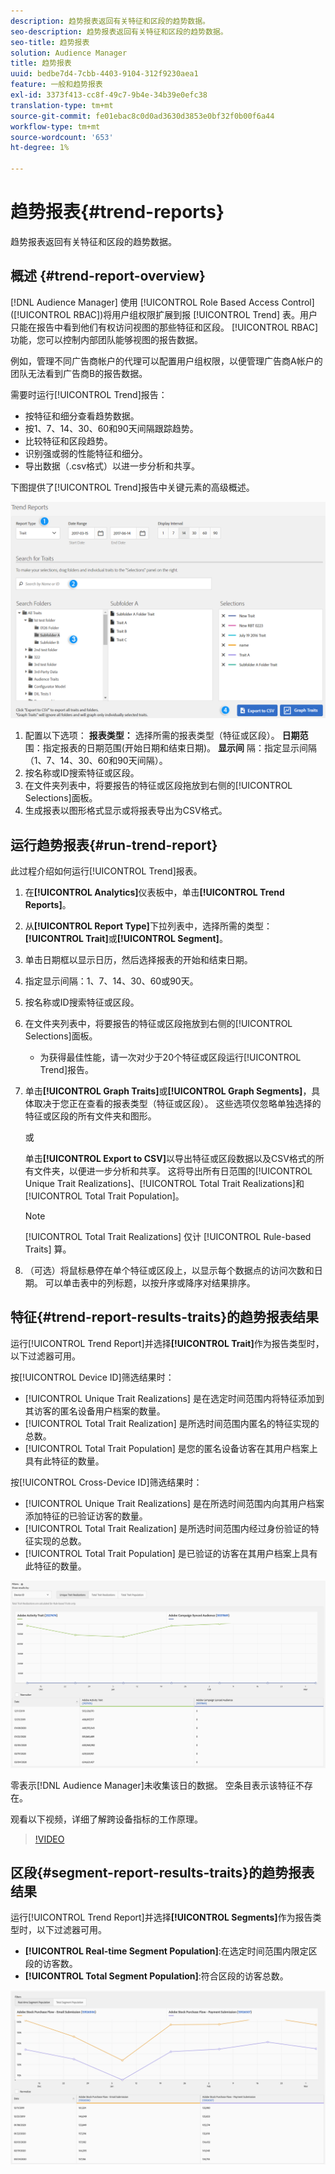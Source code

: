 ```yaml
---
description: 趋势报表返回有关特征和区段的趋势数据。
seo-description: 趋势报表返回有关特征和区段的趋势数据。
seo-title: 趋势报表
solution: Audience Manager
title: 趋势报表
uuid: bedbe7d4-7cbb-4403-9104-312f9230aea1
feature: 一般和趋势报表
exl-id: 3373f413-cc8f-49c7-9b4e-34b39e0efc38
translation-type: tm+mt
source-git-commit: fe01ebac8c0d0ad3630d3853e0bf32f0b00f6a44
workflow-type: tm+mt
source-wordcount: '653'
ht-degree: 1%

---
```


# 趋势报表{#trend-reports}

趋势报表返回有关特征和区段的趋势数据。

## 概述 {#trend-report-overview}

<!-- 

c_trend_reports.xml

 -->

[!DNL Audience Manager] 使用 [!UICONTROL Role Based Access Control] ([!UICONTROL RBAC])将用户组权限扩展到报 [!UICONTROL Trend] 表。用户只能在报告中看到他们有权访问视图的那些特征和区段。 [!UICONTROL RBAC] 功能，您可以控制内部团队能够视图的报告数据。

例如，管理不同广告商帐户的代理可以配置用户组权限，以便管理广告商A帐户的团队无法看到广告商B的报告数据。

需要时运行[!UICONTROL Trend]报告：

* 按特征和细分查看趋势数据。
* 按1、7、14、30、60和90天间隔跟踪趋势。
* 比较特征和区段趋势。
* 识别强或弱的性能特征和细分。
* 导出数据（.csv格式）以进一步分析和共享。

下图提供了[!UICONTROL Trend]报告中关键元素的高级概述。

![](assets/trend_reports.png)

1. 配置以下选项：
   **报表类型：** 选择所需的报表类型（特征或区段）。
   **日期范** 围：指定报表的日期范围(开始日期和结束日期)。
   **显示间** 隔：指定显示间隔（1、7、14、30、60和90天间隔）。
1. 按名称或ID搜索特征或区段。
1. 在文件夹列表中，将要报告的特征或区段拖放到右侧的[!UICONTROL Selections]面板。
1. 生成报表以图形格式显示或将报表导出为CSV格式。

## 运行趋势报表{#run-trend-report}

此过程介绍如何运行[!UICONTROL Trend]报表。

<!-- 

t_working_with_trend_reports.xml

 -->

1. 在&#x200B;**[!UICONTROL Analytics]**&#x200B;仪表板中，单击&#x200B;**[!UICONTROL Trend Reports]**。
1. 从&#x200B;**[!UICONTROL Report Type]**&#x200B;下拉列表中，选择所需的类型：**[!UICONTROL Trait]**&#x200B;或&#x200B;**[!UICONTROL Segment]**。
1. 单击日期框以显示日历，然后选择报表的开始和结束日期。
1. 指定显示间隔：1、7、14、30、60或90天。
1. 按名称或ID搜索特征或区段。
1. 在文件夹列表中，将要报告的特征或区段拖放到右侧的[!UICONTROL Selections]面板。
   * 为获得最佳性能，请一次对少于20个特征或区段运行[!UICONTROL Trend]报告。
1. 单击&#x200B;**[!UICONTROL Graph Traits]**&#x200B;或&#x200B;**[!UICONTROL Graph Segments]**，具体取决于您正在查看的报表类型（特征或区段）。 这些选项仅忽略单独选择的特征或区段的所有文件夹和图形。

   或

   单击&#x200B;**[!UICONTROL Export to CSV]**&#x200B;以导出特征或区段数据以及CSV格式的所有文件夹，以便进一步分析和共享。 这将导出所有日范围的[!UICONTROL Unique Trait Realizations]、[!UICONTROL Total Trait Realizations]和[!UICONTROL Total Trait Population]。

   >[!NOTE]
   >
   >[!UICONTROL Total Trait Realizations] 仅计 [!UICONTROL Rule-based Traits] 算。

1. （可选）将鼠标悬停在单个特征或区段上，以显示每个数据点的访问次数和日期。 可以单击表中的列标题，以按升序或降序对结果排序。

## 特征{#trend-report-results-traits}的趋势报表结果

运行[!UICONTROL Trend Report]并选择&#x200B;**[!UICONTROL Trait]**&#x200B;作为报告类型时，以下过滤器可用。

按[!UICONTROL Device ID]筛选结果时：

* [!UICONTROL Unique Trait Realizations] 是在选定时间范围内将特征添加到其访客的匿名设备用户档案的数量。
* [!UICONTROL Total Trait Realization] 是所选时间范围内匿名的特征实现的总数。
* [!UICONTROL Total Trait Population] 是您的匿名设备访客在其用户档案上具有此特征的数量。

按[!UICONTROL Cross-Device ID]筛选结果时：

* [!UICONTROL Unique Trait Realizations] 是在所选时间范围内向其用户档案添加特征的已验证访客的数量。
* [!UICONTROL Total Trait Realization] 是所选时间范围内经过身份验证的特征实现的总数。
* [!UICONTROL Total Trait Population] 是已验证的访客在其用户档案上具有此特征的数量。

![trend-report-traits](assets/trend-report-traits.png)

零表示[!DNL Audience Manager]未收集该日的数据。 空条目表示该特征不存在。

观看以下视频，详细了解跨设备指标的工作原理。

>[!VIDEO](https://docs.adobe.com/content/help/en/audience-manager-learn/tutorials/build-and-manage-audiences/profile-merge/understanding-cross-device-metrics-in-audience-manager.html)

## 区段{#segment-report-results-traits}的趋势报表结果

运行[!UICONTROL Trend Report]并选择&#x200B;**[!UICONTROL Segments]**&#x200B;作为报告类型时，以下过滤器可用。

* **[!UICONTROL Real-time Segment Population]**:在选定时间范围内限定区段的访客数。
* **[!UICONTROL Total Segment Population]**:符合区段的访客总数。

![趋势报表区段](assets/trend-report-segments.png)
